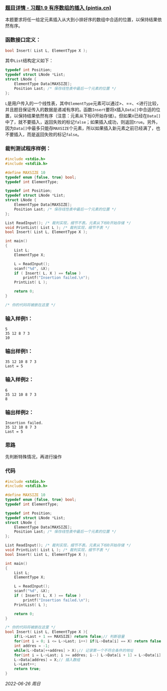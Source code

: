 ### **[题目详情 - 习题1.9 有序数组的插入 (pintia.cn)](https://pintia.cn/problem-sets/434/problems/965573204499779584)**

本题要求将任一给定元素插入从大到小排好序的数组中合适的位置，以保持结果依然有序。

### 函数接口定义：

```cpp
bool Insert( List L, ElementType X );
```

其中`List`结构定义如下：

```cpp
typedef int Position;
typedef struct LNode *List;
struct LNode {
    ElementType Data[MAXSIZE];
    Position Last; /* 保存线性表中最后一个元素的位置 */
};
```

`L`是用户传入的一个线性表，其中`ElementType`元素可以通过>、\=\=、<进行比较，并且题目保证传入的数据是递减有序的。函数`Insert`要将`X`插入`Data[]`中合适的位置，以保持结果依然有序（注意：元素从下标0开始存储）。但如果`X`已经在`Data[]`中了，就不要插入，返回失败的标记`false`；如果插入成功，则返回`true`。另外，因为`Data[]`中最多只能存`MAXSIZE`个元素，所以如果插入新元素之前已经满了，也不要插入，而是返回失败的标记`false`。

### 裁判测试程序样例：

```cpp
#include <stdio.h>
#include <stdlib.h>

#define MAXSIZE 10
typedef enum {false, true} bool;
typedef int ElementType;

typedef int Position;
typedef struct LNode *List;
struct LNode {
    ElementType Data[MAXSIZE];
    Position Last; /* 保存线性表中最后一个元素的位置 */
};

List ReadInput(); /* 裁判实现，细节不表。元素从下标0开始存储 */
void PrintList( List L ); /* 裁判实现，细节不表 */
bool Insert( List L, ElementType X );

int main()
{
    List L;
    ElementType X;

    L = ReadInput();
    scanf("%d", &X);
    if ( Insert( L, X ) == false )
        printf("Insertion failed.\n");
    PrintList( L );

    return 0;
}

/* 你的代码将被嵌在这里 */
```

### 输入样例1：

```in
5
35 12 8 7 3
10
```

### 输出样例1：

```out
35 12 10 8 7 3
Last = 5
```

### 输入样例2：

```in
6
35 12 10 8 7 3
8
```

### 输出样例2：

```out
Insertion failed.
35 12 10 8 7 3
Last = 5
```

### 思路

先判断特殊情况，再进行操作

### 代码

```cpp
#include <stdio.h>
#include <stdlib.h>

#define MAXSIZE 10
typedef enum {false, true} bool;
typedef int ElementType;

typedef int Position;
typedef struct LNode *List;
struct LNode {
    ElementType Data[MAXSIZE];
    Position Last; /* 保存线性表中最后一个元素的位置 */
};

List ReadInput(); /* 裁判实现，细节不表。元素从下标0开始存储 */
void PrintList( List L ); /* 裁判实现，细节不表 */
bool Insert( List L, ElementType X );

int main()
{
    List L;
    ElementType X;

    L = ReadInput();
    scanf("%d", &X);
    if ( Insert( L, X ) == false )
        printf("Insertion failed.\n");
    PrintList( L );

    return 0;
}

/* 你的代码将被嵌在这里 */
bool Insert( List L, ElementType X ){
    if(L->Last + 1 == MAXSIZE) return false;// 判断容量
    for(int i = 0; i <= L->Last; i++) if(L->Data[i] == X) return false;// 判断是否已经存在
    int addres = -1;
    while(L->Data[++addres] > X);// 记录第一个不符合条件的地址
    for(int i = L->Last; i >= addres; i--) L->Data[i + 1] = L->Data[i];// 数组右移
    L->Data[addres] = X;// 插入数组
    L->Last++;
    return true;
}
```


*2022-06-26 周日*